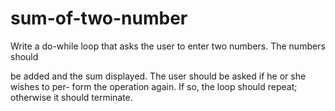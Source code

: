 # sum-of-two-number
Write a do-while loop that asks the user to enter two numbers. The numbers should

be added and the sum displayed. The user should be asked if he or she wishes to per-
form the operation again. If so, the loop should repeat; otherwise it should terminate.
